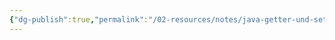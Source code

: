 ```yaml
---
{"dg-publish":true,"permalink":"/02-resources/notes/java-getter-und-setter/","tags":["code/java/klasse","empty"],"updated":"2024-09-26T15:48:17.732+02:00"}
---
```


 